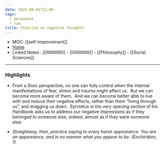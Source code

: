 ```yaml
---
date: 2022-08-01T22:00
tags:
  - permanent
  - raw
title: Stoicism on negative thoughts
---
```

- MOC: [[self-improvement]]
- [Home](https://misudashi.ga/)
- Linked Notes : [[IIIllIllIIllllI]] - [[IIIlIIllIIIllII]] - [[Philosophy]] - [[Social Sciences]]
----------
### Highlights
- From a Stoic perspective, no one can fully control when the internal manifestations of fear, stress and trauma might affect us.  But we can become more aware of them.  And we can become better able to live with and reduce their negative effects, rather than them “living through us”, and dragging us down.  Epictetus in the very opening section of his Handbook asks us to address our negative impressions as if they belonged to someone else, indeed, almost as if they were someone else:

- *Straightway, then, practice saying to every harsh appearance. You are an appearance, and in no manner what you appear to be. (Enchiridion, 1)*
